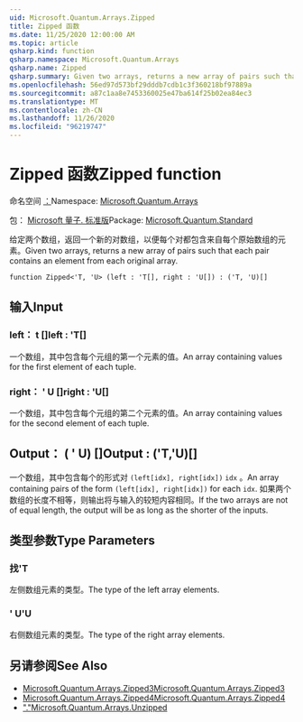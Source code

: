 ```yaml
---
uid: Microsoft.Quantum.Arrays.Zipped
title: Zipped 函数
ms.date: 11/25/2020 12:00:00 AM
ms.topic: article
qsharp.kind: function
qsharp.namespace: Microsoft.Quantum.Arrays
qsharp.name: Zipped
qsharp.summary: Given two arrays, returns a new array of pairs such that each pair contains an element from each original array.
ms.openlocfilehash: 56ed97d573bf29dddb7cdb1c3f360218bf97889a
ms.sourcegitcommit: a87c1aa8e7453360025e47ba614f25b02ea84ec3
ms.translationtype: MT
ms.contentlocale: zh-CN
ms.lasthandoff: 11/26/2020
ms.locfileid: "96219747"
---
```

# <a name="zipped-function"></a><span data-ttu-id="5d80a-102">Zipped 函数</span><span class="sxs-lookup"><span data-stu-id="5d80a-102">Zipped function</span></span>

<span data-ttu-id="5d80a-103">命名空间 [：](xref:Microsoft.Quantum.Arrays)</span><span class="sxs-lookup"><span data-stu-id="5d80a-103">Namespace: [Microsoft.Quantum.Arrays](xref:Microsoft.Quantum.Arrays)</span></span>

<span data-ttu-id="5d80a-104">包： [Microsoft 量子. 标准版](https://nuget.org/packages/Microsoft.Quantum.Standard)</span><span class="sxs-lookup"><span data-stu-id="5d80a-104">Package: [Microsoft.Quantum.Standard](https://nuget.org/packages/Microsoft.Quantum.Standard)</span></span>


<span data-ttu-id="5d80a-105">给定两个数组，返回一个新的对数组，以便每个对都包含来自每个原始数组的元素。</span><span class="sxs-lookup"><span data-stu-id="5d80a-105">Given two arrays, returns a new array of pairs such that each pair contains an element from each original array.</span></span>

```qsharp
function Zipped<'T, 'U> (left : 'T[], right : 'U[]) : ('T, 'U)[]
```


## <a name="input"></a><span data-ttu-id="5d80a-106">输入</span><span class="sxs-lookup"><span data-stu-id="5d80a-106">Input</span></span>

### <a name="left--t"></a><span data-ttu-id="5d80a-107">left： t []</span><span class="sxs-lookup"><span data-stu-id="5d80a-107">left : 'T[]</span></span>

<span data-ttu-id="5d80a-108">一个数组，其中包含每个元组的第一个元素的值。</span><span class="sxs-lookup"><span data-stu-id="5d80a-108">An array containing values for the first element of each tuple.</span></span>


### <a name="right--u"></a><span data-ttu-id="5d80a-109">right： ' U []</span><span class="sxs-lookup"><span data-stu-id="5d80a-109">right : 'U[]</span></span>

<span data-ttu-id="5d80a-110">一个数组，其中包含每个元组的第二个元素的值。</span><span class="sxs-lookup"><span data-stu-id="5d80a-110">An array containing values for the second element of each tuple.</span></span>



## <a name="output--tu"></a><span data-ttu-id="5d80a-111">Output： ( ' U) []</span><span class="sxs-lookup"><span data-stu-id="5d80a-111">Output : ('T,'U)[]</span></span>

<span data-ttu-id="5d80a-112">一个数组，其中包含每个的形式对 `(left[idx], right[idx])` `idx` 。</span><span class="sxs-lookup"><span data-stu-id="5d80a-112">An array containing pairs of the form `(left[idx], right[idx])` for each `idx`.</span></span> <span data-ttu-id="5d80a-113">如果两个数组的长度不相等，则输出将与输入的较短内容相同。</span><span class="sxs-lookup"><span data-stu-id="5d80a-113">If the two arrays are not of equal length, the output will be as long as the shorter of the inputs.</span></span>

## <a name="type-parameters"></a><span data-ttu-id="5d80a-114">类型参数</span><span class="sxs-lookup"><span data-stu-id="5d80a-114">Type Parameters</span></span>

### <a name="t"></a><span data-ttu-id="5d80a-115">找</span><span class="sxs-lookup"><span data-stu-id="5d80a-115">'T</span></span>

<span data-ttu-id="5d80a-116">左侧数组元素的类型。</span><span class="sxs-lookup"><span data-stu-id="5d80a-116">The type of the left array elements.</span></span>
### <a name="u"></a><span data-ttu-id="5d80a-117">' U</span><span class="sxs-lookup"><span data-stu-id="5d80a-117">'U</span></span>

<span data-ttu-id="5d80a-118">右侧数组元素的类型。</span><span class="sxs-lookup"><span data-stu-id="5d80a-118">The type of the right array elements.</span></span>

## <a name="see-also"></a><span data-ttu-id="5d80a-119">另请参阅</span><span class="sxs-lookup"><span data-stu-id="5d80a-119">See Also</span></span>

- [<span data-ttu-id="5d80a-120">Microsoft.Quantum.Arrays.Zipped3</span><span class="sxs-lookup"><span data-stu-id="5d80a-120">Microsoft.Quantum.Arrays.Zipped3</span></span>](xref:Microsoft.Quantum.Arrays.Zipped3)
- [<span data-ttu-id="5d80a-121">Microsoft.Quantum.Arrays.Zipped4</span><span class="sxs-lookup"><span data-stu-id="5d80a-121">Microsoft.Quantum.Arrays.Zipped4</span></span>](xref:Microsoft.Quantum.Arrays.Zipped4)
- [<span data-ttu-id="5d80a-122">"."</span><span class="sxs-lookup"><span data-stu-id="5d80a-122">Microsoft.Quantum.Arrays.Unzipped</span></span>](xref:Microsoft.Quantum.Arrays.Unzipped)